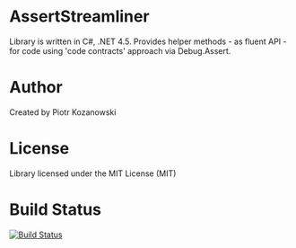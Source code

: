 AssertStreamliner
=================

Library is written in C#, .NET 4.5. Provides helper methods - as fluent API - for code using 'code contracts' approach via Debug.Assert.


Author
======
Created by Piotr Kozanowski


License
=======
Library licensed under the MIT License (MIT)


Build Status
============
[![Build Status](https://buildhive.cloudbees.com/job/kozan/job/AssertStreamliner/badge/icon)](https://buildhive.cloudbees.com/job/kozan/job/AssertStreamliner/)
